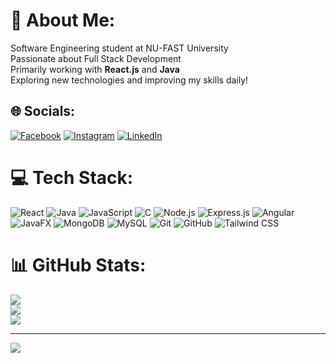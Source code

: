 # 💫 About Me:
Software Engineering student at NU-FAST University<br>Passionate about Full Stack Development<br>Primarily working with **React.js** and **Java**<br>Exploring new technologies and improving my skills daily!<br>


## 🌐 Socials:
[![Facebook](https://img.shields.io/badge/Facebook-%231877F2.svg?logo=Facebook&logoColor=white)](https://www.facebook.com/share/1FPmv7tm7c/) 
[![Instagram](https://img.shields.io/badge/Instagram-%23E4405F.svg?logo=Instagram&logoColor=white)](https://www.instagram.com/imranali529081/profilecard/?igsh=MTRmdGJ6MWl1YTlhbA==) 
[![LinkedIn](https://img.shields.io/badge/LinkedIn-%230077B5.svg?logo=linkedin&logoColor=white)](https://www.linkedin.com/in/imran-ali-278258212/) 

# 💻 Tech Stack:
![React](https://img.shields.io/badge/React-%2361DAFB.svg?style=for-the-badge&logo=react&logoColor=white) 
![Java](https://img.shields.io/badge/Java-%23ED8B00.svg?style=for-the-badge&logo=openjdk&logoColor=white) 
![JavaScript](https://img.shields.io/badge/JavaScript-%23323330.svg?style=for-the-badge&logo=javascript&logoColor=%23F7DF1E) 
![C](https://img.shields.io/badge/C-%2300599C.svg?style=for-the-badge&logo=c&logoColor=white) 
![Node.js](https://img.shields.io/badge/Node.js-339933?style=for-the-badge&logo=node.js&logoColor=white) 
![Express.js](https://img.shields.io/badge/Express.js-%23404d59.svg?style=for-the-badge&logo=express&logoColor=%2361DAFB) 
![Angular](https://img.shields.io/badge/Angular-%23DD0031.svg?style=for-the-badge&logo=angular&logoColor=white) 
![JavaFX](https://img.shields.io/badge/JavaFX-%23FF0000.svg?style=for-the-badge&logo=java&logoColor=white) 
![MongoDB](https://img.shields.io/badge/MongoDB-%234ea94b.svg?style=for-the-badge&logo=mongodb&logoColor=white) 
![MySQL](https://img.shields.io/badge/MySQL-4479A1.svg?style=for-the-badge&logo=mysql&logoColor=white) 
![Git](https://img.shields.io/badge/Git-%23F05033.svg?style=for-the-badge&logo=git&logoColor=white) 
![GitHub](https://img.shields.io/badge/GitHub-%23121011.svg?style=for-the-badge&logo=github&logoColor=white) 
![Tailwind CSS](https://img.shields.io/badge/TailwindCSS-%2338B2AC.svg?style=for-the-badge&logo=tailwind-css&logoColor=white)

# 📊 GitHub Stats:
![](https://github-readme-stats.vercel.app/api?username=imranali0981&theme=dark&hide_border=false&include_all_commits=false&count_private=false)<br/>
![](https://github-readme-streak-stats.herokuapp.com/?user=imranali0981&theme=dark&hide_border=false)<br/>
![](https://github-readme-stats.vercel.app/api/top-langs/?username=imranali0981&theme=dark&hide_border=false&include_all_commits=false&count_private=false&layout=compact)

---
[![](https://visitcount.itsvg.in/api?id=imranali0981&icon=0&color=0)](https://visitcount.itsvg.in)

<!-- Proudly created with GPRM ( https://gprm.itsvg.in ) -->

